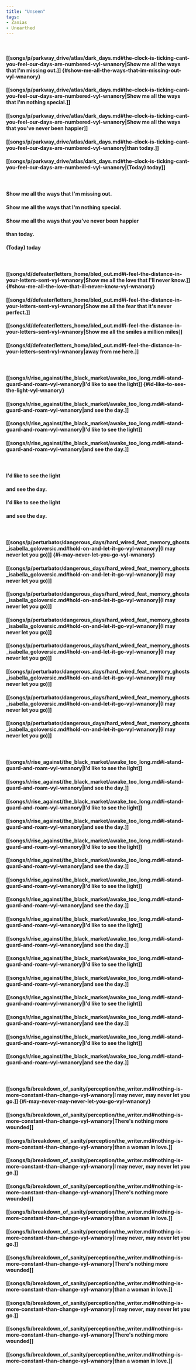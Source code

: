 ```yaml
---
title: "Unseen"
tags:
- Zanias
- Unearthed
---
```

&nbsp;
#### [[songs/p/parkway_drive/atlas/dark_days.md#the-clock-is-ticking-cant-you-feel-our-days-are-numbered-vyl-wnanory|Show me all the ways that I'm missing out.]] {#show-me-all-the-ways-that-im-missing-out-vyl-wnanory}
#### [[songs/p/parkway_drive/atlas/dark_days.md#the-clock-is-ticking-cant-you-feel-our-days-are-numbered-vyl-wnanory|Show me all the ways that I'm nothing special.]]
#### [[songs/p/parkway_drive/atlas/dark_days.md#the-clock-is-ticking-cant-you-feel-our-days-are-numbered-vyl-wnanory|Show me all the ways that you've never been happier]]
#### [[songs/p/parkway_drive/atlas/dark_days.md#the-clock-is-ticking-cant-you-feel-our-days-are-numbered-vyl-wnanory|than today.]]
#### [[songs/p/parkway_drive/atlas/dark_days.md#the-clock-is-ticking-cant-you-feel-our-days-are-numbered-vyl-wnanory|(Today) today]]
&nbsp;
#### Show me all the ways that I'm missing out.
#### Show me all the ways that I'm nothing special.
#### Show me all the ways that you've never been happier
#### than today.
#### (Today) today
&nbsp;
#### [[songs/d/defeater/letters_home/bled_out.md#i-feel-the-distance-in-your-letters-sent-vyl-wnanory|Show me all the love that I'll never know.]] {#show-me-all-the-love-that-ill-never-know-vyl-wnanory}
#### [[songs/d/defeater/letters_home/bled_out.md#i-feel-the-distance-in-your-letters-sent-vyl-wnanory|Show me all the fear that it's never perfect.]]
#### [[songs/d/defeater/letters_home/bled_out.md#i-feel-the-distance-in-your-letters-sent-vyl-wnanory|Show me all the smiles a million miles]]
#### [[songs/d/defeater/letters_home/bled_out.md#i-feel-the-distance-in-your-letters-sent-vyl-wnanory|away from me here.]]
&nbsp;
#### [[songs/r/rise_against/the_black_market/awake_too_long.md#i-stand-guard-and-roam-vyl-wnanory|I'd like to see the light]] {#id-like-to-see-the-light-vyl-wnanory}
#### [[songs/r/rise_against/the_black_market/awake_too_long.md#i-stand-guard-and-roam-vyl-wnanory|and see the day.]]
#### [[songs/r/rise_against/the_black_market/awake_too_long.md#i-stand-guard-and-roam-vyl-wnanory|I'd like to see the light]]
#### [[songs/r/rise_against/the_black_market/awake_too_long.md#i-stand-guard-and-roam-vyl-wnanory|and see the day.]]
&nbsp;
#### I'd like to see the light
#### and see the day.
#### I'd like to see the light
#### and see the day.
&nbsp;
#### [[songs/p/perturbator/dangerous_days/hard_wired_feat_memory_ghosts_isabella_goloversic.md#hold-on-and-let-it-go-vyl-wnanory|(I may never let you go)]] {#i-may-never-let-you-go-vyl-wnanory}
#### [[songs/p/perturbator/dangerous_days/hard_wired_feat_memory_ghosts_isabella_goloversic.md#hold-on-and-let-it-go-vyl-wnanory|(I may never let you go)]]
#### [[songs/p/perturbator/dangerous_days/hard_wired_feat_memory_ghosts_isabella_goloversic.md#hold-on-and-let-it-go-vyl-wnanory|(I may never let you go)]]
#### [[songs/p/perturbator/dangerous_days/hard_wired_feat_memory_ghosts_isabella_goloversic.md#hold-on-and-let-it-go-vyl-wnanory|(I may never let you go)]]
#### [[songs/p/perturbator/dangerous_days/hard_wired_feat_memory_ghosts_isabella_goloversic.md#hold-on-and-let-it-go-vyl-wnanory|(I may never let you go)]]
#### [[songs/p/perturbator/dangerous_days/hard_wired_feat_memory_ghosts_isabella_goloversic.md#hold-on-and-let-it-go-vyl-wnanory|(I may never let you go)]]
#### [[songs/p/perturbator/dangerous_days/hard_wired_feat_memory_ghosts_isabella_goloversic.md#hold-on-and-let-it-go-vyl-wnanory|(I may never let you go)]]
#### [[songs/p/perturbator/dangerous_days/hard_wired_feat_memory_ghosts_isabella_goloversic.md#hold-on-and-let-it-go-vyl-wnanory|(I may never let you go)]]
&nbsp;
#### [[songs/r/rise_against/the_black_market/awake_too_long.md#i-stand-guard-and-roam-vyl-wnanory|I'd like to see the light]]
#### [[songs/r/rise_against/the_black_market/awake_too_long.md#i-stand-guard-and-roam-vyl-wnanory|and see the day.]]
#### [[songs/r/rise_against/the_black_market/awake_too_long.md#i-stand-guard-and-roam-vyl-wnanory|I'd like to see the light]]
#### [[songs/r/rise_against/the_black_market/awake_too_long.md#i-stand-guard-and-roam-vyl-wnanory|and see the day.]]
#### [[songs/r/rise_against/the_black_market/awake_too_long.md#i-stand-guard-and-roam-vyl-wnanory|I'd like to see the light]]
#### [[songs/r/rise_against/the_black_market/awake_too_long.md#i-stand-guard-and-roam-vyl-wnanory|and see the day.]]
#### [[songs/r/rise_against/the_black_market/awake_too_long.md#i-stand-guard-and-roam-vyl-wnanory|I'd like to see the light]]
#### [[songs/r/rise_against/the_black_market/awake_too_long.md#i-stand-guard-and-roam-vyl-wnanory|and see the day.]]
#### [[songs/r/rise_against/the_black_market/awake_too_long.md#i-stand-guard-and-roam-vyl-wnanory|I'd like to see the light]]
#### [[songs/r/rise_against/the_black_market/awake_too_long.md#i-stand-guard-and-roam-vyl-wnanory|and see the day.]]
#### [[songs/r/rise_against/the_black_market/awake_too_long.md#i-stand-guard-and-roam-vyl-wnanory|I'd like to see the light]]
#### [[songs/r/rise_against/the_black_market/awake_too_long.md#i-stand-guard-and-roam-vyl-wnanory|and see the day.]]
#### [[songs/r/rise_against/the_black_market/awake_too_long.md#i-stand-guard-and-roam-vyl-wnanory|I'd like to see the light]]
#### [[songs/r/rise_against/the_black_market/awake_too_long.md#i-stand-guard-and-roam-vyl-wnanory|and see the day.]]
#### [[songs/r/rise_against/the_black_market/awake_too_long.md#i-stand-guard-and-roam-vyl-wnanory|I'd like to see the light]]
#### [[songs/r/rise_against/the_black_market/awake_too_long.md#i-stand-guard-and-roam-vyl-wnanory|and see the day.]]
&nbsp;
#### [[songs/b/breakdown_of_sanity/perception/the_writer.md#nothing-is-more-constant-than-change-vyl-wnanory|I may never, may never let you go.]] {#i-may-never-may-never-let-you-go-vyl-wnanory}
#### [[songs/b/breakdown_of_sanity/perception/the_writer.md#nothing-is-more-constant-than-change-vyl-wnanory|There's nothing more wounded]]
#### [[songs/b/breakdown_of_sanity/perception/the_writer.md#nothing-is-more-constant-than-change-vyl-wnanory|than a woman in love.]]
#### [[songs/b/breakdown_of_sanity/perception/the_writer.md#nothing-is-more-constant-than-change-vyl-wnanory|I may never, may never let you go.]]
#### [[songs/b/breakdown_of_sanity/perception/the_writer.md#nothing-is-more-constant-than-change-vyl-wnanory|There's nothing more wounded]]
#### [[songs/b/breakdown_of_sanity/perception/the_writer.md#nothing-is-more-constant-than-change-vyl-wnanory|than a woman in love.]]
#### [[songs/b/breakdown_of_sanity/perception/the_writer.md#nothing-is-more-constant-than-change-vyl-wnanory|I may never, may never let you go.]]
#### [[songs/b/breakdown_of_sanity/perception/the_writer.md#nothing-is-more-constant-than-change-vyl-wnanory|There's nothing more wounded]]
#### [[songs/b/breakdown_of_sanity/perception/the_writer.md#nothing-is-more-constant-than-change-vyl-wnanory|than a woman in love.]]
#### [[songs/b/breakdown_of_sanity/perception/the_writer.md#nothing-is-more-constant-than-change-vyl-wnanory|I may never, may never let you go.]]
#### [[songs/b/breakdown_of_sanity/perception/the_writer.md#nothing-is-more-constant-than-change-vyl-wnanory|There's nothing more wounded]]
#### [[songs/b/breakdown_of_sanity/perception/the_writer.md#nothing-is-more-constant-than-change-vyl-wnanory|than a woman in love.]]
